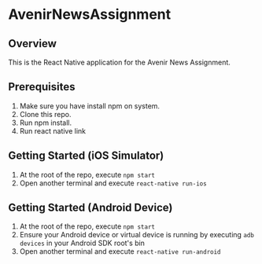 # AvenirNewsAssignment

## Overview

This is the React Native application for the Avenir News Assignment. 

## Prerequisites
1. Make sure you have install npm on system.
1. Clone this repo.
1. Run npm install.
1. Run react native link

## Getting Started (iOS Simulator)

1. At the root of the repo, execute `npm start`
1. Open another terminal and execute `react-native run-ios`

## Getting Started (Android Device)

1. At the root of the repo, execute `npm start`
1. Ensure your Android device or virtual device is running by executing `adb devices` in your Android SDK root's bin
1. Open another terminal and execute `react-native run-android`
